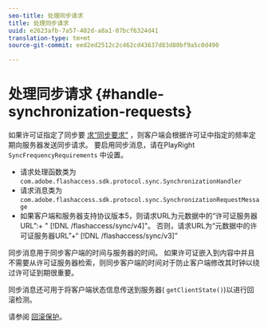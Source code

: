 ```yaml
---
seo-title: 处理同步请求
title: 处理同步请求
uuid: e2623afb-7a57-402d-a8a1-07bcf6324d41
translation-type: tm+mt
source-git-commit: eed2ed2512c2c462cd43637d83d80bf9a5c0d490

---
```



# 处理同步请求 {#handle-synchronization-requests}

如果许可证指定了同步要 [求“同步要求”](../../protecting-content/introduction/usage-rules/authentication/synchronization.md) ，则客户端会根据许可证中指定的频率定期向服务器发送同步请求。 要启用同步消息，请在PlayRight `SyncFrequencyRequirements` 中设置。

* 请求处理函数类为 `com.adobe.flashaccess.sdk.protocol.sync.SynchronizationHandler`
* 请求消息类为 `com.adobe.flashaccess.sdk.protocol.sync.SynchronizationRequestMessage`
* 如果客户端和服务器支持协议版本5，则请求URL为元数据中的“许可证服务器URL”:+ &quot; [!DNL /flashaccess/sync/v4]&quot;。 否则，请求URL为“元数据中的许可证服务器URL”+“ [!DNL /flashaccess/sync/v3]”

同步消息用于同步客户端的时间与服务器的时间。 如果许可证嵌入到内容中并且不需要从许可证服务器检索，则同步客户端的时间对于防止客户端修改其时钟以绕过许可证到期很重要。

同步消息还可用于将客户端状态信息传送到服务器( `getClientState()`)以进行回滚检测。

请参阅 [回滚保护](../../protecting-content/implementing-the-license-server/processing-drm-requests.md#rollback-detection)。
